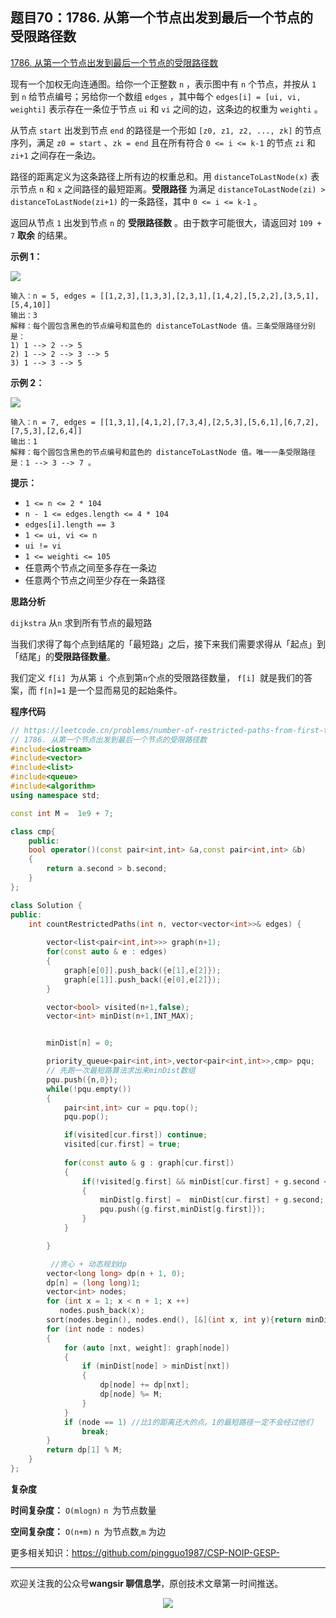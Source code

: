 ﻿## 题目70：1786. 从第一个节点出发到最后一个节点的受限路径数

[1786. 从第一个节点出发到最后一个节点的受限路径数](https://leetcode.cn/problems/number-of-restricted-paths-from-first-to-last-node/)

现有一个加权无向连通图。给你一个正整数 `n` ，表示图中有 `n` 个节点，并按从 `1` 到 `n` 给节点编号；另给你一个数组 `edges` ，其中每个 `edges[i] = [ui, vi, weighti]` 表示存在一条位于节点 `ui` 和 `vi` 之间的边，这条边的权重为 `weighti` 。

从节点 `start` 出发到节点 `end` 的路径是一个形如 `[z0, z1, z2, ..., zk]` 的节点序列，满足 `z0 = start` 、`zk = end` 且在所有符合 `0 <= i <= k-1` 的节点 `zi` 和 `zi+1` 之间存在一条边。

路径的距离定义为这条路径上所有边的权重总和。用 `distanceToLastNode(x)` 表示节点 `n` 和 `x` 之间路径的最短距离。**受限路径** 为满足 `distanceToLastNode(zi) > distanceToLastNode(zi+1)` 的一条路径，其中 `0 <= i <= k-1` 。

返回从节点 `1` 出发到节点 `n` 的 **受限路径数** 。由于数字可能很大，请返回对 `109 + 7` **取余** 的结果。

 

**示例 1：**

<img src ="https://cdn.jsdelivr.net/gh/pingguo1987/CSP-NOIP-GESP-/image/pic/图论/图论_题目70：1786. 从第一个节点出发到最后一个节点的受限路径数/restricted_paths_ex1.png" />

```
输入：n = 5, edges = [[1,2,3],[1,3,3],[2,3,1],[1,4,2],[5,2,2],[3,5,1],[5,4,10]]
输出：3
解释：每个圆包含黑色的节点编号和蓝色的 distanceToLastNode 值。三条受限路径分别是：
1) 1 --> 2 --> 5
2) 1 --> 2 --> 3 --> 5
3) 1 --> 3 --> 5
```

**示例 2：**

<img src ="https://cdn.jsdelivr.net/gh/pingguo1987/CSP-NOIP-GESP-/image/pic/图论/图论_题目70：1786. 从第一个节点出发到最后一个节点的受限路径数/restricted_paths_ex22.png" />

```
输入：n = 7, edges = [[1,3,1],[4,1,2],[7,3,4],[2,5,3],[5,6,1],[6,7,2],[7,5,3],[2,6,4]]
输出：1
解释：每个圆包含黑色的节点编号和蓝色的 distanceToLastNode 值。唯一一条受限路径是：1 --> 3 --> 7 。
```

 

**提示：**

- `1 <= n <= 2 * 104`
- `n - 1 <= edges.length <= 4 * 104`
- `edges[i].length == 3`
- `1 <= ui, vi <= n`
- `ui != vi`
- `1 <= weighti <= 105`
- 任意两个节点之间至多存在一条边
- 任意两个节点之间至少存在一条路径



**思路分析**

`dijkstra` 从`n` 求到所有节点的最短路

当我们求得了每个点到结尾的「最短路」之后，接下来我们需要求得从「起点」到「结尾」的**受限路径数量**。

我们定义 `f[i] `为从第 `i `个点到第`n`个点的受限路径数量， `f[i] `就是我们的答案，而 `f[n]=1` 是一个显而易见的起始条件。



**程序代码**

```c++
// https://leetcode.cn/problems/number-of-restricted-paths-from-first-to-last-node/description/
// 1786. 从第一个节点出发到最后一个节点的受限路径数
#include<iostream>
#include<vector>
#include<list>
#include<queue>
#include<algorithm>
using namespace std;

const int M =  1e9 + 7;

class cmp{
    public:
    bool operator()(const pair<int,int> &a,const pair<int,int> &b)
    {
        return a.second > b.second;
    }
};

class Solution {
public:
    int countRestrictedPaths(int n, vector<vector<int>>& edges) {
        
        vector<list<pair<int,int>>> graph(n+1);
        for(const auto & e : edges)
        {
            graph[e[0]].push_back({e[1],e[2]});
            graph[e[1]].push_back({e[0],e[2]});
        }

        vector<bool> visited(n+1,false);
        vector<int> minDist(n+1,INT_MAX);


        minDist[n] = 0;

        priority_queue<pair<int,int>,vector<pair<int,int>>,cmp> pqu;
        // 先跑一次最短路算法求出来minDist数组
        pqu.push({n,0});
        while(!pqu.empty())
        {
            pair<int,int> cur = pqu.top();
            pqu.pop();

            if(visited[cur.first]) continue;
            visited[cur.first] = true;
            
            for(const auto & g : graph[cur.first])
            {
                if(!visited[g.first] && minDist[cur.first] + g.second < minDist[g.first])
                {
                    minDist[g.first] =  minDist[cur.first] + g.second;
                    pqu.push({g.first,minDist[g.first]});
                }
            }

        }

         //贪心 + 动态规划dp
        vector<long long> dp(n + 1, 0);
        dp[n] = (long long)1;                                     
        vector<int> nodes;
        for (int x = 1; x < n + 1; x ++)
           nodes.push_back(x);
        sort(nodes.begin(), nodes.end(), [&](int x, int y){return minDist[x] < minDist[y];} );
        for (int node : nodes)
        {
            for (auto [nxt, weight]: graph[node])
            {
                if (minDist[node] > minDist[nxt])
                {
                    dp[node] += dp[nxt];
                    dp[node] %= M;    
                }
            }
            if (node == 1) //比1的距离还大的点。1的最短路径一定不会经过他们
                break;
        }
        return dp[1] % M;
    }
};
```

**复杂度**

**时间复杂度：** `O(mlogn)`  `n `为节点数量

**空间复杂度：** `O(n+m)` `n `为节点数,`m` 为边

更多相关知识：https://github.com/pingguo1987/CSP-NOIP-GESP-

---

欢迎关注我的公众号**wangsir 聊信息学**，原创技术文章第一时间推送。

<center>
    <img src="https://cdn.jsdelivr.net/gh/pingguo1987/CSP-NOIP-GESP-/image/pic/公众号-扫码版.png">
</center>
